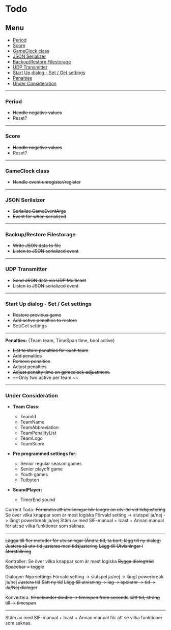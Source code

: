 # Todo

## Menu

- [Period](#period)
- [Score](#score)
- [GameClock class](#gameclock-class)
- [JSON Serializer](#json-serilaizer)
- [Backup/Restore Filestorage](#backuprestore-filestorage)
- [UDP Transmitter](#udp-transmitter)
- [Start Up dialog - Set / Get settings](#start-up-dialog---set--get-settings)
- [Penalties](#Penalties)
- [Under Consideration](#under-consideration)


---


### Period
- ~~Handle negative values~~
- Reset?
---
### Score
- ~~Handle negative values~~
- Reset?
---
### GameClock class
- ~~Handle event unregister/register~~
---
### JSON Serilaizer
- ~~Serialize GameEventArgs~~
- ~~Event for when serialized~~
---
### Backup/Restore Filestorage
- ~~Write JSON data to file~~
- ~~Listen to JSON serialized event~~
---
### UDP Transmitter
- ~~Send JSON data via UDP Multicast~~
- ~~Listen to JSON serialized event~~
---
### Start Up dialog - Set / Get settings
- ~~Restore previous game~~
- ~~Add active penalties to restore~~
- ~~Set/Get settings~~
---

**Penalties:** {Team team, TimeSpan time, bool active}
- ~~List to store penalties for each team~~
- ~~Add penalties~~
- ~~Remove penalties~~
- ~~Adjust penalties~~
- ~~Adjust penalty time on gameclock adjustment.~~
- ~~Only two active per team  ~~
---

### Under Consideration
- **Team Class:**
    - TeamId
    - TeamName
    - TeamAbbreviation
    - TeamPenalityList
    - TeamLogo
    - TeamScore  
   

   
- **Pre programmed settings for:**
    - Senior regular season games
    - Senior playoff game
    - Youth games
    - Tutbyten
- **SoundPlayer:**
    - TimerEnd sound


Current Todo:
~~Förhindra att utvisningar blir längre än utv-tid vid tidsjustering~~
Se över vilka knappar som är mest logiska
Förvald setting -> slutspel ja/nej -> långt powerbreak ja/nej
Stäm av med SIF-manual + Icast + Annan manual för att se vilka funktioner som saknas.

---
~~Lägga till fler metoder för utvisningar (Ändra tid, ta bort, lägg till ny dialog)~~
~~Justera så utv-tid justeras med tidsjustering~~
~~Lägg till Utvisningar i återställning~~

Kontroller:
Se över vilka knappar som är mest logiska
~~Bygga dialogträd~~
~~Spacebar = toggle~~

Dialoger:
~~Nya settings~~
Förvald setting -> slutspel ja/nej -> långt powerbreak ja/nej
~~Justera tid~~
~~Sätt ny tid~~
~~Lägg till utvisning -> lag -> spelarnr -> tid ->~~
~~Ja/Nej dialoger~~

Konvertera:
~~till sekunder double -> timespan from seconds~~
~~sätt tid, sträng till -> timespan~~

--- 
Stäm av med SIF-manual + Icast + Annan manual för att se vilka funktioner som saknas.
